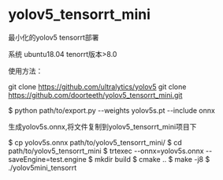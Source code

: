 # yolov5_tensorrt_mini
最小化的yolov5 tensorrt部署

系统 ubuntu18.04
tenorrt版本>8.0

使用方法：

git clone https://github.com/ultralytics/yolov5
git clone https://github.com/doorteeth/yolov5_tensorrt_mini.git

$ python path/to/export.py --weights yolov5s.pt --include onnx

生成yolov5s.onnx,将文件复制到yolov5_tensorrt_mini项目下

$ cp yolov5s.onnx path/to/yolov5_tensorrt_mini/
$ cd path/to/yolov5_tensorrt_mini
$ trtexec --onnx=yolov5s.onnx --saveEngine=test.engine
$ mkdir build
$ cmake ..
$ make -j8
$ ./yolov5mini_tensorrt

